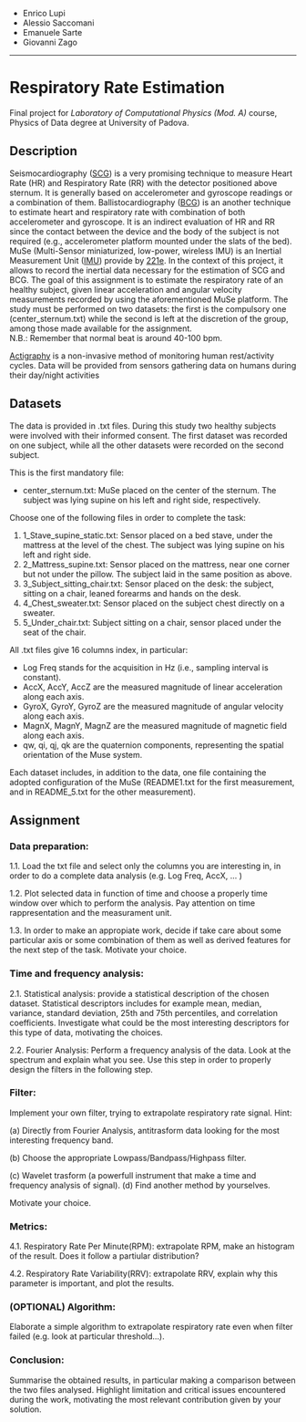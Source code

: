 - Enrico Lupi
- Alessio Saccomani
- Emanuele Sarte
- Giovanni Zago

-----------------------

# Respiratory Rate Estimation

Final project for *Laboratory of Computational Physics (Mod. A)* course, Physics of Data degree at University of Padova.

## Description

Seismocardiography ([SCG](https://www.ncbi.nlm.nih.gov/pubmed/24111357)) is a very promising technique to measure Heart Rate (HR) and Respiratory Rate (RR) with the detector positioned above sternum. It is generally based on accelerometer and gyroscope readings or a combination of them. Ballistocardiography ([BCG](https://en.wikipedia.org/wiki/Ballistocardiography)) is an another technique to estimate heart and respiratory rate with combination of both accelerometer and gyroscope. It is an indirect evaluation of HR and RR since the contact between the device and the body of the subject is not required (e.g., accelerometer platform mounted under the slats of the bed). MuSe (Multi-Sensor miniaturized, low-power, wireless IMU) is an Inertial Measurement Unit ([IMU](https://en.wikipedia.org/wiki/Inertial_measurement_unit)) provide by [221e](https://www.221e.com). In the context of this project, it allows to record the inertial data necessary for the estimation of SCG and BCG. The goal of this assignment is to estimate the respiratory rate of an healthy subject, given linear acceleration and angular velocity measurements recorded by using the aforementioned MuSe platform. The study must be performed on two datasets: the first is the compulsory one (center_sternum.txt) while the second is left at the discretion of the group, among those made available for the assignment. <br>
N.B.: Remember that normal beat is around 40-100 bpm.

[Actigraphy](https://en.wikipedia.org/wiki/Actigraphy) is a non-invasive method of monitoring human rest/activity cycles. Data will be provided from sensors gathering data on humans during their day/night activities

## Datasets

The data is provided in .txt files. During this study two healthy subjects were involved with their informed consent. The first dataset was recorded on one subject, while all the other datasets were recorded on the second subject.

This is the first mandatory file:

- center_sternum.txt: MuSe placed on the center of the sternum. The subject was lying supine on his left and right side, respectively.

Choose one of the following files in order to complete the task:

1. 1_Stave_supine_static.txt: Sensor placed on a bed stave, under the mattress at the level of the chest. The subject was lying supine on his left and right side.
2. 2_Mattress_supine.txt: Sensor placed on the mattress, near one corner but not under the pillow. The subject laid in the same position as above.
3. 3_Subject_sitting_chair.txt: Sensor placed on the desk: the subject, sitting on a chair, leaned forearms and hands on the desk.
4. 4_Chest_sweater.txt: Sensor placed on the subject chest directly on a sweater.
5. 5_Under_chair.txt: Subject sitting on a chair, sensor placed under the seat of the chair.
   
All .txt files give 16 columns index, in particular:

- Log Freq stands for the acquisition in Hz (i.e., sampling interval is constant).
- AccX, AccY, AccZ are the measured magnitude of linear acceleration along each axis.
- GyroX, GyroY, GyroZ are the measured magnitude of angular velocity along each axis.
- MagnX, MagnY, MagnZ are the measured magnitude of magnetic field along each axis.
- qw, qi, qj, qk are the quaternion components, representing the spatial orientation of the Muse system.

Each dataset includes, in addition to the data, one file containing the adopted configuration of the MuSe (README1.txt for the first measurement, and in README_5.txt for the other measurement).

## Assignment

### Data preparation:

1.1. Load the txt file and select only the columns you are interesting in, in order to do a complete data analysis (e.g. Log Freq, AccX, ... )

1.2. Plot selected data in function of time and choose a properly time window over which to perform the analysis. Pay attention on time rappresentation and the measurament unit.

1.3. In order to make an appropiate work, decide if take care about some particular axis or some combination of them as well as derived features for the next step of the task. Motivate your choice.

### Time and frequency analysis:

2.1. Statistical analysis: provide a statistical description of the chosen dataset. Statistical descriptors includes for example mean, median, variance, standard deviation, 25th and 75th percentiles, and correlation coefficients. Investigate what could be the most interesting descriptors for this type of data, motivating the choices.

2.2. Fourier Analysis: Perform a frequency analysis of the data. Look at the spectrum and explain what you see. Use this step in order to properly design the filters in the following step.

### Filter:

Implement your own filter, trying to extrapolate respiratory rate signal. Hint:

(a) Directly from Fourier Analysis, antitrasform data looking for the most interesting frequency band.

(b) Choose the appropriate Lowpass/Bandpass/Highpass filter.

(c) Wavelet trasform (a powerfull instrument that make a time and frequency analysis of signal). (d) Find another method by yourselves.

Motivate your choice.

### Metrics:

4.1. Respiratory Rate Per Minute(RPM): extrapolate RPM, make an histogram of the result. Does it follow a partiular distribution?

4.2. Respiratory Rate Variability(RRV): extrapolate RRV, explain why this parameter is important, and plot the results.

### (OPTIONAL) Algorithm:

Elaborate a simple algorithm to extrapolate respiratory rate even when filter failed (e.g. look at particular threshold...).

### Conclusion:

Summarise the obtained results, in particular making a comparison between the two files analysed. Highlight limitation and critical issues encountered during the work, motivating the most relevant contribution given by your solution.
